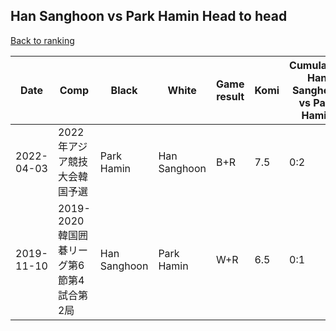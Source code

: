 ## Han Sanghoon vs Park Hamin Head to head

[Back to ranking](../../index.md)




| **Date** | **Comp** | **Black** | **White** | **Game result** | **Komi** | **Cumulative Han Sanghoon vs Park Hamin** | **Han Sanghoon streak** | **Park Hamin streak** | 
| --- | --- | --- | --- | --- | --- | --- | --- | --- |
| 2022-04-03 | 2022年アジア競技大会韓国予選 | Park Hamin | Han Sanghoon | B+R | 7.5 | 0:2 | 0 | 2 | 
| 2019-11-10 | 2019-2020韓国囲碁リーグ第6節第4試合第2局 | Han Sanghoon | Park Hamin | W+R | 6.5 | 0:1 | 0 | 1 |




